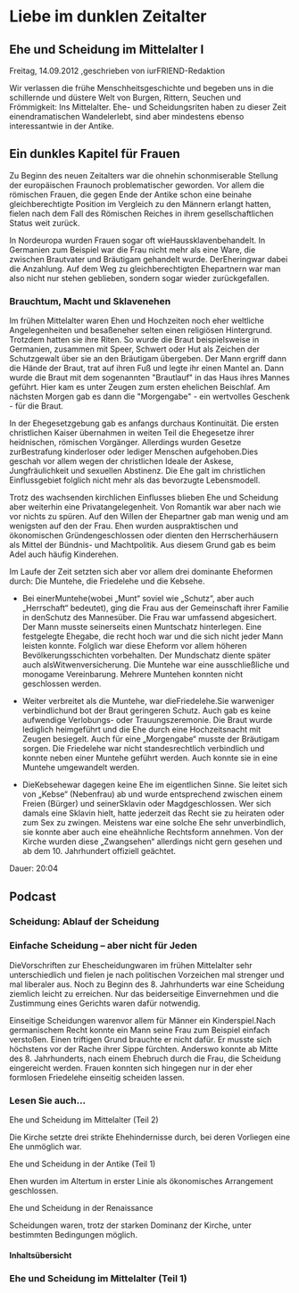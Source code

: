 # Liebe im dunklen Zeitalter

## Ehe und Scheidung im Mittelalter I

Freitag, 14.09.2012 ,geschrieben von iurFRIEND-Redaktion

Wir verlassen die frühe Menschheitsgeschichte und begeben uns in die schillernde und düstere Welt von Burgen, Rittern, Seuchen und Frömmigkeit: Ins Mittelalter. Ehe- und Scheidungsriten haben zu dieser Zeit einendramatischen Wandelerlebt, sind aber mindestens ebenso interessantwie in der Antike.

## Ein dunkles Kapitel für Frauen

Zu Beginn des neuen Zeitalters war die ohnehin schonmiserable Stellung der europäischen Fraunoch problematischer geworden. Vor allem die römischen Frauen, die gegen Ende der Antike schon eine beinahe gleichberechtigte Position im Vergleich zu den Männern erlangt hatten, fielen nach dem Fall des Römischen Reiches in ihrem gesellschaftlichen Status weit zurück.

In Nordeuropa wurden Frauen sogar oft wieHaussklavenbehandelt. In Germanien zum Beispiel war die Frau nicht mehr als eine Ware, die zwischen Brautvater und Bräutigam gehandelt wurde. DerEheringwar dabei die Anzahlung. Auf dem Weg zu gleichberechtigten Ehepartnern war man also nicht nur stehen geblieben, sondern sogar wieder zurückgefallen.

### Brauchtum, Macht und Sklavenehen

Im frühen Mittelalter waren Ehen und Hochzeiten noch eher weltliche Angelegenheiten und besaßeneher selten einen religiösen Hintergrund. Trotzdem hatten sie ihre Riten. So wurde die Braut beispielsweise in Germanien, zusammen mit Speer, Schwert oder Hut als Zeichen der Schutzgewalt über sie an den Bräutigam übergeben. Der Mann ergriff dann die Hände der Braut, trat auf ihren Fuß und legte ihr einen Mantel an. Dann wurde die Braut mit dem sogenannten "Brautlauf" in das Haus ihres Mannes geführt. Hier kam es unter Zeugen zum ersten ehelichen Beischlaf. Am nächsten Morgen gab es dann die "Morgengabe" - ein wertvolles Geschenk - für die Braut.

In der Ehegesetzgebung gab es anfangs durchaus Kontinuität. Die ersten christlichen Kaiser übernahmen in weiten Teil die Ehegesetze ihrer heidnischen, römischen Vorgänger. Allerdings wurden Gesetze zurBestrafung kinderloser oder lediger Menschen aufgehoben.Dies geschah vor allem wegen der christlichen Ideale der Askese, Jungfräulichkeit und sexuellen Abstinenz. Die Ehe galt im christlichen Einflussgebiet folglich nicht mehr als das bevorzugte Lebensmodell.

Trotz des wachsenden kirchlichen Einflusses blieben Ehe und Scheidung aber weiterhin eine Privatangelegenheit. Von Romantik war aber nach wie vor nichts zu spüren. Auf den Willen der Ehepartner gab man wenig und am wenigsten auf den der Frau. Ehen wurden auspraktischen und ökonomischen Gründengeschlossen oder dienten den Herrscherhäusern als Mittel der Bündnis- und Machtpolitik. Aus diesem Grund gab es beim Adel auch häufig Kinderehen.

Im Laufe der Zeit setzten sich aber vor allem drei dominante Eheformen durch: Die Muntehe, die Friedelehe und die Kebsehe.

- Bei einerMuntehe(wobei „Munt“ soviel wie „Schutz“, aber auch „Herrschaft“ bedeutet), ging die Frau aus der Gemeinschaft ihrer Familie in denSchutz des Mannesüber. Die Frau war umfassend abgesichert. Der Mann musste seinerseits einen Muntschatz hinterlegen. Eine festgelegte Ehegabe, die recht hoch war und die sich nicht jeder Mann leisten konnte. Folglich war diese Eheform vor allem höheren Bevölkerungsschichten vorbehalten. Der Mundschatz diente später auch alsWitwenversicherung. Die Muntehe war eine ausschließliche und monogame Vereinbarung. Mehrere Muntehen konnten nicht geschlossen werden.

- Weiter verbreitet als die Muntehe, war dieFriedelehe.Sie warweniger verbindlichund bot der Braut geringeren Schutz. Auch gab es keine aufwendige Verlobungs- oder Trauungszeremonie. Die Braut wurde lediglich heimgeführt und die Ehe durch eine Hochzeitsnacht mit Zeugen besiegelt. Auch für eine „Morgengabe“ musste der Bräutigam sorgen. Die Friedelehe war nicht standesrechtlich verbindlich und konnte neben einer Muntehe geführt werden. Auch konnte sie in eine Muntehe umgewandelt werden.

- DieKebsehewar dagegen keine Ehe im eigentlichen Sinne. Sie leitet sich von „Kebse“ (Nebenfrau) ab und wurde entsprechend zwischen einem Freien (Bürger) und seinerSklavin oder Magdgeschlossen. Wer sich damals eine Sklavin hielt, hatte jederzeit das Recht sie zu heiraten oder zum Sex zu zwingen. Meistens war eine solche Ehe sehr unverbindlich, sie konnte aber auch eine eheähnliche Rechtsform annehmen. Von der Kirche wurden diese „Zwangsehen“ allerdings nicht gern gesehen und ab dem 10. Jahrhundert offiziell geächtet.

Dauer: 20:04

## Podcast

### Scheidung: Ablauf der Scheidung

### Einfache Scheidung – aber nicht für Jeden

DieVorschriften zur Ehescheidungwaren im frühen Mittelalter sehr unterschiedlich und fielen je nach politischen Vorzeichen mal strenger und mal liberaler aus. Noch zu Beginn des 8. Jahrhunderts war eine Scheidung ziemlich leicht zu erreichen. Nur das beiderseitige Einvernehmen und die Zustimmung eines Gerichts waren dafür notwendig.

Einseitige Scheidungen warenvor allem für Männer ein Kinderspiel.Nach germanischem Recht konnte ein Mann seine Frau zum Beispiel einfach verstoßen. Einen triftigen Grund brauchte er nicht dafür. Er musste sich höchstens vor der Rache ihrer Sippe fürchten. Anderswo konnte ab Mitte des 8. Jahrhunderts, nach einem Ehebruch durch die Frau, die Scheidung eingereicht werden. Frauen konnten sich hingegen nur in der eher formlosen Friedelehe einseitig scheiden lassen.

### Lesen Sie auch...

Ehe und Scheidung im Mittelalter (Teil 2)

Die Kirche setzte drei strikte Ehehindernisse durch, bei deren Vorliegen eine Ehe unmöglich war.

Ehe und Scheidung in der Antike (Teil 1)

Ehen wurden im Altertum in erster Linie als ökonomisches Arrangement geschlossen.

Ehe und Scheidung in der Renaissance

Scheidungen waren, trotz der starken Dominanz der Kirche, unter bestimmten Bedingungen möglich.

#### Inhaltsübersicht

### Ehe und Scheidung im Mittelalter (Teil 1)